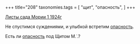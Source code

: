 +++
title="208"
taxonomies.tags = [
 "щит",
 "опасность",
]
+++

[Листы сада Мории 1 1924г](/agni/1924)

Не спустимся суждениями, и улыбкой встретим [опасность](/tags/опасность).   

Есть ли [опасность](/tags/опасность) под Щитом М.˙.?   

